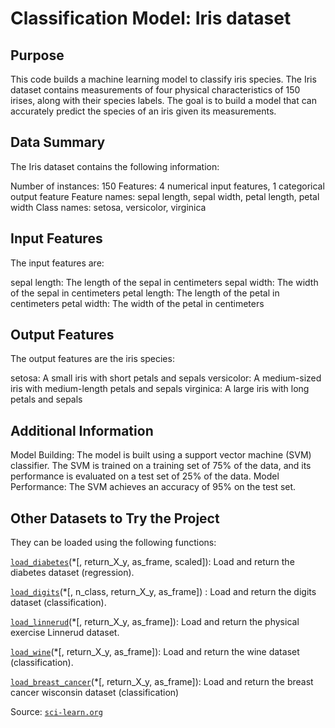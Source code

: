 # Classification Model: Iris dataset

## Purpose

This code builds a machine learning model to classify iris species. The Iris dataset contains measurements of four physical characteristics of 150 irises, along with their species labels. The goal is to build a model that can accurately predict the species of an iris given its measurements.


## Data Summary

The Iris dataset contains the following information:

Number of instances: 150
Features: 4 numerical input features, 1 categorical output feature
Feature names: sepal length, sepal width, petal length, petal width
Class names: setosa, versicolor, virginica
## Input Features

The input features are:

sepal length: The length of the sepal in centimeters
sepal width: The width of the sepal in centimeters
petal length: The length of the petal in centimeters
petal width: The width of the petal in centimeters
## Output Features

The output features are the iris species:

setosa: A small iris with short petals and sepals
versicolor: A medium-sized iris with medium-length petals and sepals
virginica: A large iris with long petals and sepals

## Additional Information

Model Building: The model is built using a support vector machine (SVM) classifier. The SVM is trained on a training set of 75% of the data, and its performance is evaluated on a test set of 25% of the data.
Model Performance: The SVM achieves an accuracy of 95% on the test set.



## Other Datasets to Try the Project

They can be loaded using the following functions:


[`load_diabetes`](https://scikit-learn.org/stable/modules/generated/sklearn.datasets.load_diabetes.html#sklearn.datasets.load_diabetes "sklearn.datasets.load_diabetes")(*[, return_X_y, as_frame, scaled]): Load and return the diabetes dataset (regression).

[`load_digits`](https://scikit-learn.org/stable/modules/generated/sklearn.datasets.load_digits.html#sklearn.datasets.load_digits "sklearn.datasets.load_digits")(*[, n_class, return_X_y, as_frame]) : Load and return the digits dataset (classification).

[`load_linnerud`](https://scikit-learn.org/stable/modules/generated/sklearn.datasets.load_linnerud.html#sklearn.datasets.load_linnerud "sklearn.datasets.load_linnerud")(*[, return_X_y, as_frame]): Load and return the physical exercise Linnerud dataset.

[`load_wine`](https://scikit-learn.org/stable/modules/generated/sklearn.datasets.load_wine.html#sklearn.datasets.load_wine "sklearn.datasets.load_wine")(*[, return_X_y, as_frame]): Load and return the wine dataset (classification).

[`load_breast_cancer`](https://scikit-learn.org/stable/modules/generated/sklearn.datasets.load_breast_cancer.html#sklearn.datasets.load_breast_cancer "sklearn.datasets.load_breast_cancer")(*[, return_X_y, as_frame]): Load and return the breast cancer wisconsin dataset (classification)


Source: [`sci-learn.org`](https://scikit-learn.org/stable/datasets/toy_dataset.html#toy-datasets "sci-learn.org")